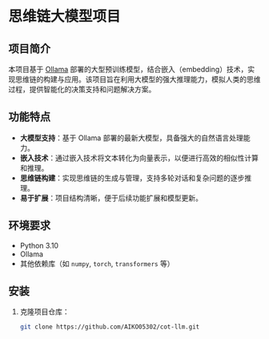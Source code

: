 # 思维链大模型项目

## 项目简介

本项目基于 [Ollama](https://ollama.com/) 部署的大型预训练模型，结合嵌入（embedding）技术，实现思维链的构建与应用。该项目旨在利用大模型的强大推理能力，模拟人类的思维过程，提供智能化的决策支持和问题解决方案。

## 功能特点

- **大模型支持**：基于 Ollama 部署的最新大模型，具备强大的自然语言处理能力。
- **嵌入技术**：通过嵌入技术将文本转化为向量表示，以便进行高效的相似性计算和推理。
- **思维链构建**：实现思维链的生成与管理，支持多轮对话和复杂问题的逐步推理。
- **易于扩展**：项目结构清晰，便于后续功能扩展和模型更新。

## 环境要求

- Python 3.10
- Ollama
- 其他依赖库（如 `numpy`, `torch`, `transformers` 等）

## 安装

1. 克隆项目仓库：

   ```bash
   git clone https://github.com/AIKO05302/cot-llm.git
   ```
